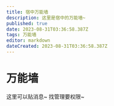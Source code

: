 ```yaml
---
title: 宿中万能墙
description: 这里是宿中的万能墙~
published: true
date: 2023-08-31T03:36:58.387Z
tags: 万能墙
editor: markdown
dateCreated: 2023-08-31T03:36:58.387Z
---
```


# 万能墙
这里可以贴消息~ 找管理要权限~
